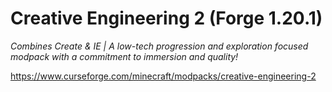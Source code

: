 # Creative Engineering 2 (Forge 1.20.1)
_Combines Create &amp; IE | A low-tech progression and exploration focused modpack with a commitment to immersion and quality!_

https://www.curseforge.com/minecraft/modpacks/creative-engineering-2
